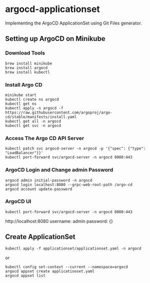 # argocd-applicationset

Implementing the ArgoCD ApplicationSet using Git Files generator.


## Setting up ArgoCD on Minikube
### Download Tools
```
brew install minikube
brew install argocd
brew install kubectl
```

### Install Argo CD
```
minikube start
kubectl create ns argocd
kubectl get ns
kubectl apply -n argocd -f https://raw.githubusercontent.com/argoproj/argo-cd/stable/manifests/install.yaml
kubectl get all -n argocd
kubectl get svc -n argocd
```

### Access The Argo CD API Server
```
kubectl patch svc argocd-server -n argocd -p '{"spec": {"type": "LoadBalancer"}}'
kubectl port-forward svc/argocd-server -n argocd 8080:443

```

### ArgoCD Login and Change admin Password
```
argocd admin initial-password -n argocd
argocd login localhost:8080 --grpc-web-root-path /argo-cd
argocd account update-password

```

### ArgoCD UI
```
kubectl port-forward svc/argocd-server -n argocd 8080:443
```

http://localhost:8080
username: admin
password: {}

## Create ApplicationSet
```
kubectl apply -f applicationset/applicationset.yaml -n argocd
```
or
```
kubectl config set-context --current --namespace=argocd
argocd appset create applicationset.yaml
argocd appset list
```